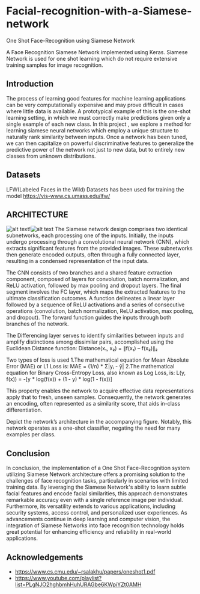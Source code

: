 # Facial-recognition-with-a-Siamese-network

One Shot Face-Recognition using Siamese Network

A Face Recognition Siamese Network implemented using Keras. Siamese Network is used for one shot learning which do not require extensive training samples for image recognition.


## Introduction

The process of learning good features for machine learning applications can be very computationally expensive and may prove difficult in
cases where little data is available. A prototypical example of this is the one-shot learning setting, in which we must correctly make predictions given only a single example of each new
class.
In this project , we  explore a method for
learning siamese neural networks which employ
a unique structure to naturally rank similarity between inputs. Once a network has been tuned,
we can then capitalize on powerful discriminative features to generalize the predictive power of
the network not just to new data, but to entirely
new classes from unknown distributions. 
## Datasets

LFW(Labeled Faces in the Wild) Datasets has been used for training the model
https://vis-www.cs.umass.edu/lfw/
## ARCHITECTURE
![alt text](image.png)!![alt text](image-3.png)
The Siamese network design comprises two identical subnetworks, each processing one of the inputs. Initially, the inputs undergo processing through a convolutional neural network (CNN), which extracts significant features from the provided images. These subnetworks then generate encoded outputs, often through a fully connected layer, resulting in a condensed representation of the input data.

The CNN consists of two branches and a shared feature extraction component, composed of layers for convolution, batch normalization, and ReLU activation, followed by max pooling and dropout layers. The final segment involves the FC layer, which maps the extracted features to the ultimate classification outcomes. A function delineates a linear layer followed by a sequence of ReLU activations and a series of consecutive operations (convolution, batch normalization, ReLU activation, max pooling, and dropout). The forward function guides the inputs through both branches of the network.

The Differencing layer serves to identify similarities between inputs and amplify distinctions among dissimilar pairs, accomplished using the Euclidean Distance function:
Distance(x₁, x₂) = ∥f(x₁) – f(x₂)∥₂

Two types of loss is used
1.The mathematical equation for Mean Absolute Error (MAE) or L1 Loss is:
MAE = (1/n) * Σ|yᵢ - ȳ|
2.The mathematical equation for Binary Cross-Entropy Loss, also known as Log Loss, is:
L(y, f(x)) = -[y * log(f(x)) + (1 - y) * log(1 - f(x))]

This property enables the network to acquire effective data representations apply that to fresh, unseen samples. Consequently, the network generates an encoding, often represented as a similarity score, that aids in-class differentiation.

Depict the network’s architecture in the accompanying figure. Notably, this network operates as a one-shot classifier, negating the need for many examples per class.

## Conclusion

In conclusion, the implementation of a One Shot Face-Recognition system utilizing Siamese Network architecture offers a promising solution to the challenges of face recognition tasks, particularly in scenarios with limited training data. By leveraging the Siamese Network's ability to learn subtle facial features and encode facial similarities, this approach demonstrates remarkable accuracy even with a single reference image per individual. Furthermore, its versatility extends to various applications, including security systems, access control, and personalized user experiences. As advancements continue in deep learning and computer vision, the integration of Siamese Networks into face recognition technology holds great potential for enhancing efficiency and reliability in real-world applications.
## Acknowledgements

 - https://www.cs.cmu.edu/~rsalakhu/papers/oneshot1.pdf
 - https://www.youtube.com/playlist?list=PLgNJO2hghbmhHuhURAGbe6KWpiYZt0AMH



